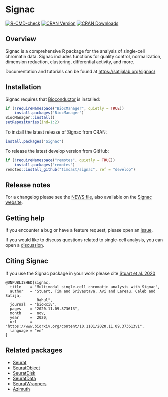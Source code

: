
<!-- README.md is generated from README.Rmd. Please edit that file -->

# Signac

<!-- badges: start -->

[![R-CMD-check](https://github.com/timoast/signac/workflows/R-CMD-check/badge.svg)](https://github.com/timoast/signac/actions)
[![CRAN
Version](https://www.r-pkg.org/badges/version/Signac)](https://cran.r-project.org/package=Signac)
[![CRAN
Downloads](https://cranlogs.r-pkg.org/badges/Signac)](https://cran.r-project.org/package=Signac)
<!-- badges: end -->

## Overview

Signac is a comprehensive R package for the analysis of single-cell
chromatin data. Signac includes functions for quality control,
normalization, dimension reduction, clustering, differential activity,
and more.

Documentation and tutorials can be found at
<https://satijalab.org/signac/>

## Installation

Signac requires that [Bioconductor](https://www.bioconductor.org/) is
installed:

``` r
if (!requireNamespace("BiocManager", quietly = TRUE))
    install.packages("BiocManager")
BiocManager::install()
setRepositories(ind=1:2)
```

To install the latest release of Signac from CRAN:

``` r
install.packages("Signac")
```

To release the latest develop version from GitHub:

``` r
if (!requireNamespace("remotes", quietly = TRUE))
    install.packages("remotes")
remotes::install_github("timoast/signac", ref = "develop")
```

## Release notes

For a changelog please see the [NEWS
file](https://github.com/timoast/signac/blob/master/NEWS.md), also
available on the [Signac
website](https://satijalab.org/signac/news/index.html).

## Getting help

If you encounter a bug or have a feature request, please open an
[issue](https://github.com/timoast/signac/issues).

If you would like to discuss questions related to single-cell analysis,
you can open a
[discussion](https://github.com/timoast/signac/discussions).

## Citing Signac

If you use the Signac package in your work please cite [Stuart et
al. 2020](https://www.biorxiv.org/content/10.1101/2020.11.09.373613v1)

    @UNPUBLISHED{signac,
      title    = "Multimodal single-cell chromatin analysis with Signac",
      author   = "Stuart, Tim and Srivastava, Avi and Lareau, Caleb and Satija,
                  Rahul",
      journal  = "bioRxiv",
      pages    = "2020.11.09.373613",
      month    =  nov,
      year     =  2020,
      url      = "https://www.biorxiv.org/content/10.1101/2020.11.09.373613v1",
      language = "en"
    }

## Related packages

-   [Seurat](https://github.com/satijalab/seurat)
-   [SeuratObject](https://github.com/mojaveazure/seurat-object)
-   [SeuratDisk](https://github.com/mojaveazure/seurat-disk)
-   [SeuratData](https://github.com/satijalab/seurat-data)
-   [SeuratWrappers](https://github.com/satijalab/seurat-wrappers)
-   [Azimuth](https://github.com/satijalab/azimuth)
